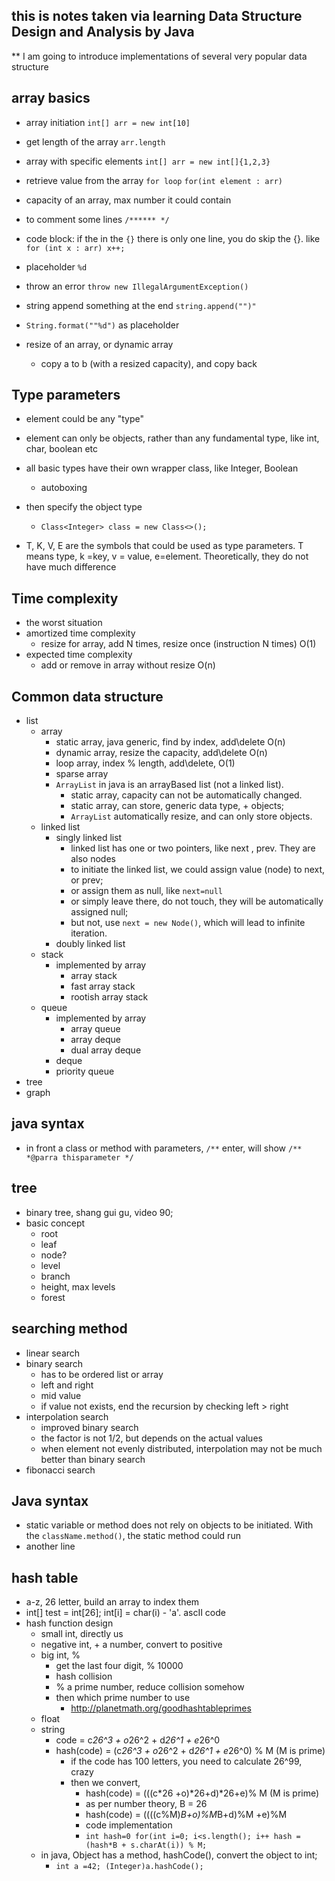 ## this is notes taken via learning Data Structure Design and Analysis by Java

** I am going to introduce implementations of several very popular data structure

## array basics

- array initiation
`int[] arr = new int[10]`
  
- get length of the array
`arr.length`
 
- array with specific elements
`int[] arr = new int[]{1,2,3}`
  
- retrieve value from the array
`for loop`
  `for(int element : arr)`
  
- capacity of an array, max number it could contain

- to comment some lines
`/******
  */`
- code block: if the in the `{}` there is only one line,
you do skip the {}. like 
  `for (int x : arr)
      x++; `
  
- placeholder `%d`
- throw an error `throw new IllegalArgumentException()`
- string append something at the end `string.append("")"`
- `String.format(""%d")` as placeholder
- resize of an array, or dynamic array
  - copy a to b (with a resized capacity), and copy back
## Type parameters
- element could be any "type"
- element can only be objects, rather than any fundamental type, like int, char, boolean etc
- all basic types have their own wrapper class, like Integer, Boolean
    - autoboxing
- then specify the object type
    - `Class<Integer> class = new Class<>();`
  
- T, K, V, E are the symbols that could be used as type parameters. T means type, k =key, v = value, e=element. Theoretically, they do not have much difference
  
## Time complexity
- the worst situation
- amortized time complexity
  - resize for array, add N times, resize once (instruction N times) O(1)
- expected time complexity 
  - add or remove in array without resize O(n)
  
## Common data structure
- list 
  - array
    - static array, java generic, find by index, add\delete O(n)
    - dynamic array, resize the capacity, add\delete O(n)
    - loop array, index % length, add\delete, O(1)
    - sparse array
    - `ArrayList` in java is an arrayBased list (not a linked list). 
      - static array, capacity can not be automatically changed. 
      - static array, can store, generic data type, + objects;
      - `ArrayList` automatically resize, and can only store objects.
  - linked list
    - singly linked list
      - linked list has one or two pointers, like next , prev. They are also nodes
      - to initiate the linked list, we could assign value (node) to next, or prev;
      - or assign them as null, like `next=null`
      - or simply leave there, do not touch, they will be automatically assigned null;
      - but not, use `next = new Node()`, which will lead to infinite iteration. 
    - doubly linked list 
  - stack
    - implemented by array
      - array stack
      - fast array stack
      - rootish array stack
  - queue
    - implemented by array
        - array queue
        - array deque
        - dual array deque
    - deque
    - priority queue
- tree
- graph

## java syntax
- in front a class or method with parameters, `/**` enter, will show `/** 
  *@parra thisparameter
  */`
## tree
- binary tree, shang gui gu, video 90;
- basic concept
  - root
  - leaf
  - node? 
  - level 
  - branch
  - height, max levels
  - forest

## searching method
- linear search
- binary search
    - has to be ordered list or array
    - left and right
    - mid value
    - if value not exists, end the recursion by checking left > right
- interpolation search
    - improved binary search
    - the factor is not 1/2, but depends on the actual values
    - when element not evenly distributed, interpolation may not be much better than binary search
- fibonacci search

## Java syntax
- static variable or method does not rely on objects to be initiated. With the `className.method()`, the static method could run
- another line

## hash table
  - a-z, 26 letter, build an array to index them
  - int[] test = int[26]; int[i] =  char(i) - 'a'. ascII code
  - hash function design
    - small int, directly us
    - negative int, + a number, convert to positive
    - big int, %
      - get the last four digit, % 10000
      - hash collision
      - % a prime number, reduce collision somehow
      - then which prime number to use
        - http://planetmath.org/goodhashtableprimes
    - float 
    - string
      - code = c*26^3 + o*26^2 + d*26^1 + e*26^0
      - hash(code) = (c*26^3 + o*26^2 + d*26^1 + e*26^0) % M (M is prime)
        - if the code has 100 letters, you need to calculate 26^99, crazy
        - then we convert,
          - hash(code) = (((c*26 +o)*26+d)*26+e)%  M (M is prime)
          - as per number theory, B = 26
          - hash(code) = ((((c%M)*B+o)%M*B+d)%M +e)%M 
          - code implementation
          - `int hash=0
            for(int i=0; i<s.length(); i++
                 hash = (hash*B + s.charAt(i)) % M;`
    - in java, Object has a method, hashCode(), convert the object to int;
      - `int a =42;
        (Integer)a.hashCode();`